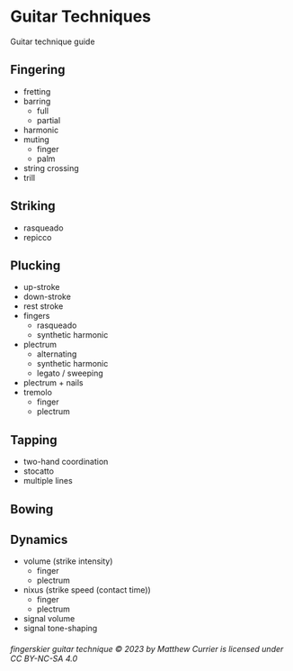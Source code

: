 # Guitar Techniques
Guitar technique guide

## Fingering
- fretting
- barring
  - full
  - partial
- harmonic
- muting
  - finger
  - palm
- string crossing
- trill

## Striking
- rasqueado
- repicco

## Plucking
- up-stroke
- down-stroke
- rest stroke
- fingers
  - rasqueado 
  - synthetic harmonic
- plectrum
  - alternating
  - synthetic harmonic
  - legato / sweeping
- plectrum + nails
- tremolo
  - finger
  - plectrum

## Tapping
- two-hand coordination
- stocatto
- multiple lines

## Bowing

## Dynamics
- volume (strike intensity)
  - finger
  - plectrum
- nixus (strike speed (contact time))
  - finger
  - plectrum
- signal volume
- signal tone-shaping




###### fingerskier guitar technique © 2023 by Matthew Currier is licensed under CC BY-NC-SA 4.0 
